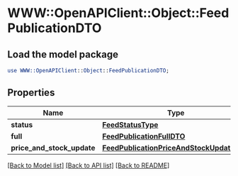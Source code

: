 # WWW::OpenAPIClient::Object::FeedPublicationDTO

## Load the model package
```perl
use WWW::OpenAPIClient::Object::FeedPublicationDTO;
```

## Properties
Name | Type | Description | Notes
------------ | ------------- | ------------- | -------------
**status** | [**FeedStatusType**](FeedStatusType.md) |  | [optional] 
**full** | [**FeedPublicationFullDTO**](FeedPublicationFullDTO.md) |  | [optional] 
**price_and_stock_update** | [**FeedPublicationPriceAndStockUpdateDTO**](FeedPublicationPriceAndStockUpdateDTO.md) |  | [optional] 

[[Back to Model list]](../README.md#documentation-for-models) [[Back to API list]](../README.md#documentation-for-api-endpoints) [[Back to README]](../README.md)


